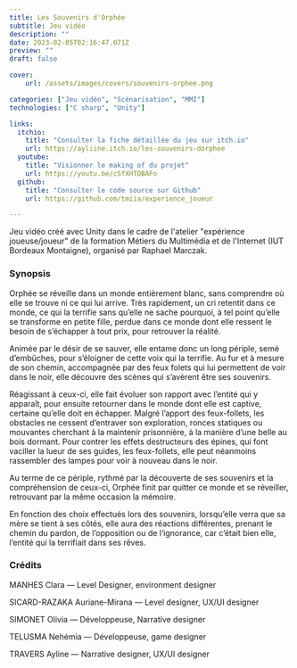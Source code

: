 ```yaml
---
title: Les Souvenirs d'Orphée
subtitle: Jeu vidéo
description: ""
date: 2023-02-05T02:16:47.071Z
preview: ""
draft: false

cover:
    url: /assets/images/covers/souvenirs-orphee.png

categories: ["Jeu vidéo", "Scénarisation", "MMI"]
technologies: ["C sharp", "Unity"]

links:
  itchio:
    title: "Consulter la fiche détaillée du jeu sur itch.io"
    url: https://ayliine.itch.io/les-souvenirs-dorphee
  youtube:
    title: "Visionner le making of du projet"
    url: https://youtu.be/cSfXHTOBAFo
  github:
    title: "Consulter le code source sur Github"
    url: https://github.com/tmiia/experience_joueur

---
```


Jeu vidéo créé avec Unity dans le cadre de l'atelier "expérience joueuse/joueur" de la formation Métiers du Multimédia et de l'Internet (IUT Bordeaux Montaigne), organisé par Raphael Marczak.

### Synopsis

Orphée se réveille dans un monde entièrement blanc, sans comprendre où elle se trouve ni ce qui lui arrive. Très rapidement, un cri retentit dans ce monde, ce qui la terrifie sans qu’elle ne sache pourquoi, à tel point qu’elle se transforme en petite fille, perdue dans ce monde dont elle ressent le besoin de s’échapper à tout prix, pour retrouver la réalité.

Animée par le désir de se sauver, elle entame donc un long périple, semé d’embûches, pour s’éloigner de cette voix qui la terrifie. Au fur et à mesure de son chemin, accompagnée par des feux folets qui lui permettent de voir dans le noir, elle découvre des scènes qui s’avèrent être ses souvenirs.

Réagissant à ceux-ci, elle fait évoluer son rapport avec l’entité qui y apparaît, pour ensuite retourner dans le monde dont elle est captive, certaine qu’elle doit en échapper. Malgré l’apport des feux-follets, les obstacles ne cessent d’entraver son exploration, ronces statiques ou mouvantes cherchant à la maintenir prisonnière, à la manière d’une belle au bois dormant. Pour contrer les effets destructeurs des épines, qui font vaciller la lueur de ses guides, les feux-follets, elle peut néanmoins rassembler des lampes pour voir à nouveau dans le noir.

Au terme de ce périple, rythmé par la découverte de ses souvenirs et la compréhension de ceux-ci, Orphée finit par quitter ce monde et se réveiller, retrouvant par la même occasion la mémoire.

En fonction des choix effectués lors des souvenirs, lorsqu’elle verra que sa mère se tient à ses côtés, elle aura des réactions différentes, prenant le chemin du pardon, de l’opposition ou de l’ignorance, car c’était bien elle, l’entité qui la terrifiait dans ses rêves.

### Crédits

MANHES Clara — Level Designer, environment designer

SICARD-RAZAKA Auriane-Mirana — Level designer, UX/UI designer

SIMONET Olivia — Développeuse, Narrative designer

TELUSMA Nehémia — Développeuse, game designer

TRAVERS Ayline — Narrative designer, UX/UI designer

